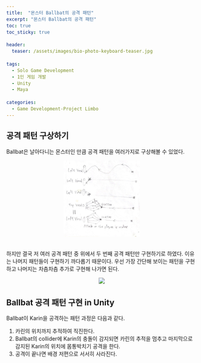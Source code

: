 ```yaml
---
title:  "몬스터 Ballbat의 공격 패턴"
excerpt: "몬스터 Ballbat의 공격 패턴"
toc: true
toc_sticky: true

header:
  teaser: /assets/images/bio-photo-keyboard-teaser.jpg
  
tags:
  - Solo Game Development
  - 1인 게임 개발
  - Unity
  - Maya
  
categories:
  - Game Development-Project Limbo
---
```




## 공격 패턴 구상하기
Ballbat은 날아다니는 몬스터인 만큼 공격 패턴을 여러가지로 구상해볼 수 있었다. 


<p align="center">
<img src = "https://raw.githubusercontent.com/ronick-grammer/ronick-grammer.github.io/main/assets/images/4-ballBatsAttckPattern/BallBatsAttackPattern_01.jpg" width="40%">
</p>

<br>
하지만 결국 저 여러 공격 패턴 중 위에서 두 번째 공격 패턴만 구현하기로 하였다. 이유는 나머지 패턴들이 구현하기 까다롭기 때문이다. 우선 가장 간단해 보이는 패턴을 구현하고 나머지는 차츰차츰 추가로 구현해 나가면 된다.

<p align="center">
<img src = "https://raw.githubusercontent.com/ronick-grammer/ronick-grammer.github.io/main/assets/images/4-ballBatsAttckPattern/ballBatsAttack.gif">
</p>
  
## Ballbat 공격 패턴 구현 in Unity
Ballbat이 Karin을 공격하는 패턴 과정은 다음과 같다.
1. 카린의 위치까지 추적하여 직진한다.
2. Ballbat의 collider에 Karin의 충돌이 감지되면 카린의 추적을 멈추고 마지막으로 감지된 Karin의 위치에 몸통박치기 공격을 한다.
3. 공격이 끝나면 배경 저편으로 서서히 사라진다.

